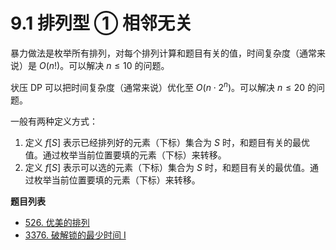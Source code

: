 # 9.1 排列型 ① 相邻无关

暴力做法是枚举所有排列，对每个排列计算和题目有关的值，时间复杂度（通常来说）是 $O(n!)$。可以解决 $n≤10$ 的问题。

状压 DP 可以把时间复杂度（通常来说）优化至 $O(n\cdot 2^n)$。可以解决 $n≤20$ 的问题。

一般有两种定义方式：

1. 定义 $f[S]$ 表示已经排列好的元素（下标）集合为 $S$ 时，和题目有关的最优值。通过枚举当前位置要填的元素（下标）来转移。
2. 定义 $f[S]$ 表示可以选的元素（下标）集合为 $S$ 时，和题目有关的最优值。通过枚举当前位置要填的元素（下标）来转移。

**题目列表**

- [526. 优美的排列](https://leetcode.cn/problems/beautiful-arrangement/description/)
- [3376. 破解锁的最少时间 I](https://leetcode.cn/problems/minimum-time-to-break-locks-i/description/)
